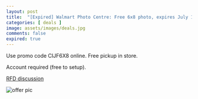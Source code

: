 ```yaml
---
layout: post
title:  "[Expired] Walmart Photo Centre: Free 6x8 photo, expires July 14th, 2024"
categories: [ deals ]
image: assets/images/deals.jpg
comments: false
expired: true
---
```


Use promo code CIJF6X8 online. Free pickup in store. 

Account required (free to setup).

[RFD discussion](https://forums.redflagdeals.com/walmart-one-6-x-8-free-photo-walmart-ca-2702678/)

![offer pic](https://a.dam-img.rfdcontent.com/cms/010/574/814/408x760_smart_fit.jpg)